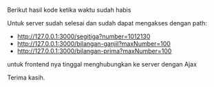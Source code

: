 Berikut hasil kode ketika waktu sudah habis

Untuk server sudah selesai dan sudah dapat mengakses dengan path:

- http://127.0.0.1:3000/segitiga?number=1012130
- http://127.0.0.1:3000/bilangan-ganjil?maxNumber=100
- http://127.0.0.1:3000/bilangan-prima?maxNumber=100

untuk frontend nya tinggal menghubungkan ke server dengan Ajax

Terima kasih.
